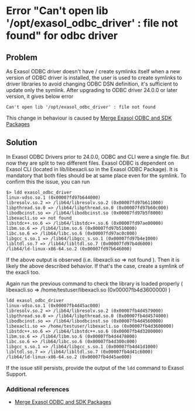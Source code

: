 # Error "Can't open lib '/opt/exasol_odbc_driver' : file not found" for odbc driver

## Problem

As Exasol ODBC driver doesn't have / create symlinks itself when a new version of ODBC driver is installed, the user is used to create symlinks to driver libraries to avoid changing ODBC DSN definition, it's sufficient to update only the symlink.
After upgrading to ODBC driver 24.0.0 or later version, it gives below error

```text
Can't open lib '/opt/exasol_odbc_driver' : file not found
```

This change in behaviour is caused by  [Merge Exasol ODBC and SDK Packages](https://exasol.my.site.com/kA09W00000007eZ?name=Changelog-content-18720)

## Solution

In Exasol ODBC Drivers prior to 24.0.0, ODBC and CLI were a single file. But now they are split to two different files. Exasol ODBC is dependent on Exasol CLI (located in lib/libexacli.so in the Exasol ODBC Package). It is mandatory that both files should be at same place even for the symlink. To confirm this the issue, you can run

```text
$> ldd exasol_odbc_driver
linux-vdso.so.1 (0x00007fd97b644000)
libresolv.so.2 => /lib64/libresolv.so.2 (0x00007fd97b611000)
libpthread.so.0 => /lib64/libpthread.so.0 (0x00007fd97b60c000)
libodbcinst.so => /lib64/libodbcinst.so (0x00007fd97b5f8000)
libexacli.so => not found
libstdc++.so.6 => /lib64/libstdc++.so.6 (0x00007fd97ae00000)
libm.so.6 => /lib64/libm.so.6 (0x00007fd97b510000)
libc.so.6 => /lib64/libc.so.6 (0x00007fd97ac0c000)
libgcc_s.so.1 => /lib64/libgcc_s.so.1 (0x00007fd97b4e1000)
libltdl.so.7 => /lib64/libltdl.so.7 (0x00007fd97b4d6000)
/lib64/ld-linux-x86-64.so.2 (0x00007fd97b646000)
```

If the above output is observed (i.e. libexacli.so => not found ). Then it is likely the above described behavior. If that's the case, create a symlink of the exacli too.

Again run the previous command to check the library is loaded properly (
libexacli.so => /home/testuser/libexacli.so (0x00007fb4d3600000) )

```text
ldd exasol_odbc_driver
linux-vdso.so.1 (0x00007fb4d45ac000)
libresolv.so.2 => /lib64/libresolv.so.2 (0x00007fb4d4579000)
libpthread.so.0 => /lib64/libpthread.so.0 (0x00007fb4d4574000)
libodbcinst.so => /lib64/libodbcinst.so (0x00007fb4d4560000)
libexacli.so => /home/testuser/libexacli.so (0x00007fb4d3600000)
libstdc++.so.6 => /lib64/libstdc++.so.6 (0x00007fb4d3200000)
libm.so.6 => /lib64/libm.so.6 (0x00007fb4d4478000)
libc.so.6 => /lib64/libc.so.6 (0x00007fb4d300c000)
libgcc_s.so.1 => /lib64/libgcc_s.so.1 (0x00007fb4d41d1000)
libltdl.so.7 => /lib64/libltdl.so.7 (0x00007fb4d41c6000)
/lib64/ld-linux-x86-64.so.2 (0x00007fb4d45ae000)
```

If the issue still persists, provide the output of the `ldd` command to Exasol Support.

### Additional references

* [Merge Exasol ODBC and SDK Packages](https://exasol.my.site.com/kA09W00000007eZ?name=Changelog-content-18720)
